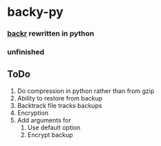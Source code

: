 # backy-py

### [backr](https://github.com/aidenholmes/backr) rewritten in python

### unfinished

## ToDo

1. Do compression in python rather than from gzip
2. Ability to restore from backup
3. Backtrack file tracks backups
4. Encryption
5. Add arguments for
    1. Use default option
    2. Encrypt backup
